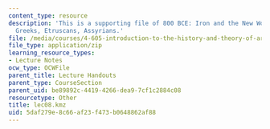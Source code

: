 ```yaml
---
content_type: resource
description: 'This is a supporting file of 800 BCE: Iron and the New World Order:
  Greeks, Etruscans, Assyrians.'
file: /media/courses/4-605-introduction-to-the-history-and-theory-of-architecture-spring-2012/5daf279e8c66af23f473b0648862af88_lec08.kmz
file_type: application/zip
learning_resource_types:
- Lecture Notes
ocw_type: OCWFile
parent_title: Lecture Handouts
parent_type: CourseSection
parent_uid: be89892c-4419-4266-dea9-7cf1c2884c08
resourcetype: Other
title: lec08.kmz
uid: 5daf279e-8c66-af23-f473-b0648862af88
---
```

